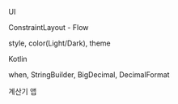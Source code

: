 UI

ConstraintLayout - Flow

style, color(Light/Dark), theme

Kotlin

when, StringBuilder, BigDecimal, DecimalFormat

계산기 앱 
